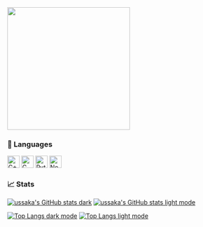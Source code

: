 <img src="https://github.com/ussaka/ussaka/blob/main/obi.gif" width="280">

### :wrench: Languages
<img src="https://img.shields.io/badge/C++-282C34?logo=c%2B%2B" alt="C++ logo" title="C++" height="28" />  <img src="https://img.shields.io/badge/C-282C34?logo=c" alt="C logo" title="C" height="28" />  <img src="https://img.shields.io/badge/Python-282C34?logo=python" alt="Python logo" title="Python" height="28" />  <img src="https://img.shields.io/badge/Node.Js-282C34?logo=node.js" alt="Node.js logo" title="Node.js" height="28" />

### :chart_with_upwards_trend: Stats
<!--Stats Card-->
[![ussaka's GitHub stats dark](https://github-readme-stats-ussaka.vercel.app/api?username=ussaka&show_icons=true&count_private=true&theme=dark#gh-dark-mode-only)](https://github.com/ussaka/github-readme-stats#gh-dark-mode-only)
[![ussaka's GitHub stats light mode](https://github-readme-stats-ussaka.vercel.app/api?username=ussaka&show_icons=true&count_private=true&theme=default#gh-light-mode-only)](https://github.com/ussaka/github-readme-stats#gh-light-mode-only)

<!--Top Languages Card-->
[![Top Langs dark mode](https://github-readme-stats-ussaka.vercel.app/api/top-langs/?username=ussaka&layout=compact&count_private=true&theme=tokyonight#gh-dark-mode-only)](https://github.com/ussaka/github-readme-stats#gh-dark-mode-only)
[![Top Langs light mode](https://github-readme-stats-ussaka.vercel.app/api/top-langs/?username=ussaka&layout=compact&count_private=true&theme=default#gh-light-mode-only)](https://github.com/ussaka/github-readme-stats#gh-light-mode-only)
